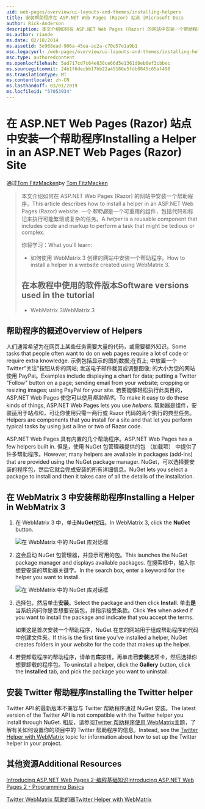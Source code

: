 ```yaml
---
uid: web-pages/overview/ui-layouts-and-themes/installing-helpers
title: 安装帮助程序在 ASP.NET Web Pages (Razor) 站点 |Microsoft Docs
author: Rick-Anderson
description: 本文介绍如何在 ASP.NET Web Pages (Razor) 的网站中安装一个帮助程序。 帮助器是包含代码和每个标记的可重用组件...
ms.author: riande
ms.date: 02/18/2014
ms.assetid: 5e968ead-906a-45ea-ac2a-c70e57e1a9b1
msc.legacyurl: /web-pages/overview/ui-layouts-and-themes/installing-helpers
msc.type: authoredcontent
ms.openlocfilehash: 5ad717cd7c64e830ce66d5e1361d0eb6ef3cbbec
ms.sourcegitcommit: 24b1f6decbb17bb22a45166e5fdb0845c65af498
ms.translationtype: MT
ms.contentlocale: zh-CN
ms.lasthandoff: 03/01/2019
ms.locfileid: "57053934"
---
```

<a name="installing-a-helper-in-an-aspnet-web-pages-razor-site"></a><span data-ttu-id="31348-104">在 ASP.NET Web Pages (Razor) 站点中安装一个帮助程序</span><span class="sxs-lookup"><span data-stu-id="31348-104">Installing a Helper in an ASP.NET Web Pages (Razor) Site</span></span>
====================
<span data-ttu-id="31348-105">通过[Tom FitzMacken](https://github.com/tfitzmac)</span><span class="sxs-lookup"><span data-stu-id="31348-105">by [Tom FitzMacken](https://github.com/tfitzmac)</span></span>

> <span data-ttu-id="31348-106">本文介绍如何在 ASP.NET Web Pages (Razor) 的网站中安装一个帮助程序。</span><span class="sxs-lookup"><span data-stu-id="31348-106">This article describes how to install a helper in an ASP.NET Web Pages (Razor) website.</span></span> <span data-ttu-id="31348-107">一个*帮助器*是一个可重用的组件，包括代码和标记来执行可能繁琐或复杂的任务。</span><span class="sxs-lookup"><span data-stu-id="31348-107">A *helper* is a reusable component that includes code and markup to perform a task that might be tedious or complex.</span></span>
> 
> <span data-ttu-id="31348-108">你将学习：</span><span class="sxs-lookup"><span data-stu-id="31348-108">What you'll learn:</span></span>
> 
> - <span data-ttu-id="31348-109">如何使用 WebMatrix 3 创建的网站中安装一个帮助程序。</span><span class="sxs-lookup"><span data-stu-id="31348-109">How to install a helper in a website created using WebMatrix 3.</span></span>
>   
> 
> ## <a name="software-versions-used-in-the-tutorial"></a><span data-ttu-id="31348-110">在本教程中使用的软件版本</span><span class="sxs-lookup"><span data-stu-id="31348-110">Software versions used in the tutorial</span></span>
> 
> 
> - <span data-ttu-id="31348-111">WebMatrix 3</span><span class="sxs-lookup"><span data-stu-id="31348-111">WebMatrix 3</span></span>


## <a name="overview-of-helpers"></a><span data-ttu-id="31348-112">帮助程序的概述</span><span class="sxs-lookup"><span data-stu-id="31348-112">Overview of Helpers</span></span>

<span data-ttu-id="31348-113">人们通常希望为在网页上某些任务需要大量的代码，或需要额外知识。</span><span class="sxs-lookup"><span data-stu-id="31348-113">Some tasks that people often want to do on web pages require a lot of code or require extra knowledge.</span></span> <span data-ttu-id="31348-114">示例包括显示的图的数据;在页上; 中放置一个 Twitter"关注"按钮从你的网站; 发送电子邮件裁剪或调整图像; 的大小为您的网站使用 PayPal。</span><span class="sxs-lookup"><span data-stu-id="31348-114">Examples include displaying a chart for data; putting a Twitter "Follow" button on a page; sending email from your website; cropping or resizing images; using PayPal for your site.</span></span> <span data-ttu-id="31348-115">若要能够轻松执行此类目的，ASP.NET Web Pages 使您可以使用*帮助程序*。</span><span class="sxs-lookup"><span data-stu-id="31348-115">To make it easy to do these kinds of things, ASP.NET Web Pages lets you use *helpers*.</span></span> <span data-ttu-id="31348-116">帮助器是组件，安装适用于站点和，可让你使用只需一两行或 Razor 代码的两个执行的典型任务。</span><span class="sxs-lookup"><span data-stu-id="31348-116">Helpers are components that you install for a site and that let you perform typical tasks by using just a line or two of Razor code.</span></span>

<span data-ttu-id="31348-117">ASP.NET Web Pages 具有内置的几个帮助程序。</span><span class="sxs-lookup"><span data-stu-id="31348-117">ASP.NET Web Pages has a few helpers built in.</span></span> <span data-ttu-id="31348-118">但是，使用 NuGet 包管理器提供的包 （加载项） 中提供了许多帮助程序。</span><span class="sxs-lookup"><span data-stu-id="31348-118">However, many helpers are available in packages (add-ins) that are provided using the NuGet package manager.</span></span> <span data-ttu-id="31348-119">NuGet，可以选择要安装的程序包，然后它就会完成安装的所有详细信息。</span><span class="sxs-lookup"><span data-stu-id="31348-119">NuGet lets you select a package to install and then it takes care of all the details of the installation.</span></span>

## <a name="installing-a-helper-in-webmatrix-3"></a><span data-ttu-id="31348-120">在 WebMatrix 3 中安装帮助程序</span><span class="sxs-lookup"><span data-stu-id="31348-120">Installing a Helper in WebMatrix 3</span></span>

1. <span data-ttu-id="31348-121">在 WebMatrix 3 中，单击**NuGet**按钮。</span><span class="sxs-lookup"><span data-stu-id="31348-121">In WebMatrix 3, click the **NuGet** button.</span></span>

    ![在 WebMatrix 中的 NuGet 库对话框](installing-helpers/_static/image1.png)
2. <span data-ttu-id="31348-123">这会启动 NuGet 包管理器，并显示可用的包。</span><span class="sxs-lookup"><span data-stu-id="31348-123">This launches the NuGet package manager and displays available packages.</span></span> <span data-ttu-id="31348-124">在搜索框中，输入你想要安装的帮助器关键字。</span><span class="sxs-lookup"><span data-stu-id="31348-124">In the search box, enter a keyword for the helper you want to install.</span></span>

    ![在 WebMatrix 中的 NuGet 库对话框](installing-helpers/_static/image2.png)
3. <span data-ttu-id="31348-126">选择包，然后单击**安装**。</span><span class="sxs-lookup"><span data-stu-id="31348-126">Select the package and then click **Install**.</span></span> <span data-ttu-id="31348-127">单击**是**当系统询问你是否想要安装包，并指示接受条款。</span><span class="sxs-lookup"><span data-stu-id="31348-127">Click **Yes** when asked if you want to install the package and indicate that you accept the terms.</span></span>

     <span data-ttu-id="31348-128">如果这是首次安装一个帮助程序，NuGet 在您的网站用于组成帮助程序的代码中创建文件夹。</span><span class="sxs-lookup"><span data-stu-id="31348-128">If this is the first time you've installed a helper, NuGet creates folders in your website for the code that makes up the helper.</span></span>
4. <span data-ttu-id="31348-129">若要卸载程序的帮助程序，请单击**库**按钮，再单击**已安装**选项卡，然后选择你想要卸载的程序包。</span><span class="sxs-lookup"><span data-stu-id="31348-129">To uninstall a helper, click the **Gallery** button, click the **Installed** tab, and pick the package you want to uninstall.</span></span>

## <a name="installing-the-twitter-helper"></a><span data-ttu-id="31348-130">安装 Twitter 帮助程序</span><span class="sxs-lookup"><span data-stu-id="31348-130">Installing the Twitter helper</span></span>

<span data-ttu-id="31348-131">Twitter API 的最新版本不兼容与 Twitter 帮助程序通过 NuGet 安装。</span><span class="sxs-lookup"><span data-stu-id="31348-131">The latest version of the Twitter API is not compatible with the Twitter helper you install through NuGet.</span></span> <span data-ttu-id="31348-132">相反，请参阅[Twitter 帮助程序使用 WebMatrix](twitter-helper.md)主题，了解有关如何设置你的项目中的 Twitter 帮助程序的信息。</span><span class="sxs-lookup"><span data-stu-id="31348-132">Instead, see the [Twitter Helper with WebMatrix](twitter-helper.md) topic for information about how to set up the Twitter helper in your project.</span></span>

<a id="Additional_Resources"></a>
## <a name="additional-resources"></a><span data-ttu-id="31348-133">其他资源</span><span class="sxs-lookup"><span data-stu-id="31348-133">Additional Resources</span></span>


[<span data-ttu-id="31348-134">Introducing ASP.NET Web Pages 2-编程基础知识</span><span class="sxs-lookup"><span data-stu-id="31348-134">Introducing ASP.NET Web Pages 2 - Programming Basics</span></span>](../getting-started/introducing-razor-syntax-c.md)

[<span data-ttu-id="31348-135">Twitter WebMatrix 帮助的器</span><span class="sxs-lookup"><span data-stu-id="31348-135">Twitter Helper with WebMatrix</span></span>](twitter-helper.md)

